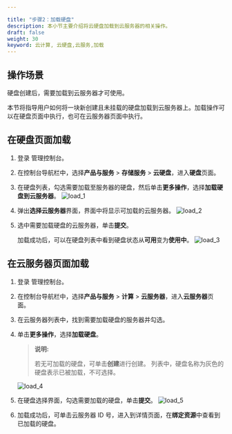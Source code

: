 ```yaml
---

title: "步骤2：加载硬盘"
description: 本小节主要介绍将云硬盘加载到云服务器的相关操作。
draft: false
weight: 30
keyword: 云计算, 云硬盘,云服务,加载
---
```


## 操作场景

硬盘创建后，需要加载到云服务器才可使用。

本节将指导用户如何将一块新创建且未挂载的硬盘加载到云服务器上。加载操作可以在硬盘页面中执行，也可在云服务器页面中执行。

## 在硬盘页面加载

1. 登录 管理控制台。

2. 在控制台导航栏中，选择**产品与服务** > **存储服务** > **云硬盘**，进入**硬盘**页面。

3. 在硬盘列表，勾选需要加载至服务器的硬盘，然后单击**更多操作**，选择**加载硬盘到云服务器**。
   ![load_1](/storage/disk/_images/load_1.png)

4. 弹出**选择云服务器**界面，界面中将显示可加载的云服务器。
   ![load_2](/storage/disk/_images/load_2.png)

5. 选中需要加载硬盘的云服务器，单击**提交**。

   加载成功后，可以在硬盘列表中看到硬盘状态从**可用**变为**使用中**。
   ![load_3](/storage/disk/_images/load_3.png)

## 在云服务器页面加载

1. 登录 管理控制台。

2. 在控制台导航栏中，选择**产品与服务** > **计算** > **云服务器**，进入**云服务器**页面。

3. 在云服务器列表中，找到需要加载硬盘的服务器并勾选。

4. 单击**更多操作**，选择**加载硬盘**。

   > **说明:**
   >
   > 若无可加载的硬盘，可单击**创建**进行创建。
   > 列表中，硬盘名称为灰色的硬盘表示已被加载，不可选择。
   
   ![load_4](/storage/disk/_images/load_4.png)

5. 在硬盘选择界面，勾选需要加载的硬盘，单击**提交**。
   ![load_5](/storage/disk/_images/load_5.png)

6. 加载成功后，可单击云服务器 ID 号，进入到详情页面，在**绑定资源**中查看到已加载的硬盘。

